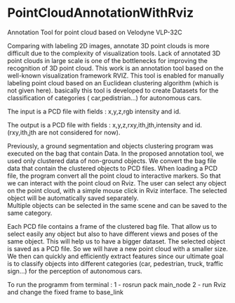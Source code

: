 # PointCloudAnnotationWithRviz
Annotation Tool for point cloud based on Velodyne VLP-32C


Comparing with labeling 2D images, annotate 3D point clouds is more difficult due to the complexity of visualization tools. Lack of annotated 3D point clouds in large scale is one of the bottlenecks for improving the recognition of 3D point cloud. This work is an annotation tool based on the well-known visualization framework RVIZ. This tool is enabled for manually labeling point cloud based on an Euclidean clustering algorithm (which is not given here). basically this tool is developed to create Datasets for the classification of categories ( car,pedistrian...) for autonomous cars.


The input is a PCD file with fields : x,y,z,rgb intensity and id.

The output is a PCD file with fields : x,y,z,rxy,ith,jth,intensity and id. (rxy,ith,jth are not considered for now).

Previously, a ground segmentation and objects clustering program was executed on the bag that contain Data. In the proposed annotation tool, we used only clustered data of non-ground objects. We convert the bag file data that contain the clustered objects to PCD files. When loading a PCD file, the program convert all the point cloud to interactive markers. So that we can interact with the point cloud on Rviz.
The user can select any object on the point cloud, with a simple mouse click in Rviz interface. The selected object will be automatically saved separately.     
Multiple objects can be selected in the same scene and can be saved to the same category. 

Each PCD file contains a frame of the clustered bag file. That allow us to select easily any object but also to have different views and poses of the same object. This will help us to have a bigger dataset.
The selected object is saved as a PCD file. So we will have a new point cloud with a smaller size. We then can quickly and efficiently extract features since our ultimate goal is to classify objects into different categories (car, pedestrian, truck, traffic sign...) for the perception of autonomous cars.

To run the programm from terminal : 
1 - rosrun pack main_node
2 - run Rviz and change the fixed frame to base_link

